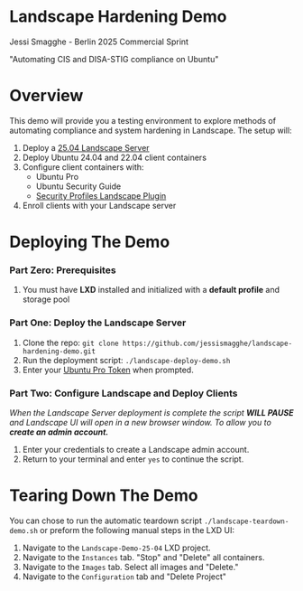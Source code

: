 # Landscape Hardening Demo

Jessi Smagghe - Berlin 2025 Commercial Sprint

"Automating CIS and DISA-STIG compliance on Ubuntu"

# Overview
This demo will provide you a testing environment to explore methods of automating compliance and system hardening in Landscape. The setup will:

1. Deploy a [25.04 Landscape Server](https://documentation.ubuntu.com/landscape/reference/release-notes/25.04-release-notes/)
2. Deploy Ubuntu 24.04 and 22.04 client containers
3. Configure client containers with:
    - Ubuntu Pro
    - Ubuntu Security Guide
    - [Security Profiles Landscape Plugin](https://documentation.ubuntu.com/landscape/how-to-guides/web-portal/web-portal-24-04-or-later/use-security-profiles/)
4. Enroll clients with your Landscape server


# Deploying The Demo
### Part Zero: Prerequisites  
1. You must have **LXD** installed and initialized with a **default profile** and storage pool

### Part One: Deploy the Landscape Server
1. Clone the repo: `git clone https://github.com/jessismagghe/landscape-hardening-demo.git`
2. Run the deployment script: `./landscape-deploy-demo.sh`
3. Enter your [Ubuntu Pro Token](https://ubuntu.com/pro/dashboard) when prompted.

### Part Two: Configure Landscape and Deploy Clients
_When the Landscape Server deployment is complete the script **WILL PAUSE** and Landscape UI will open in a new browser window. To allow you to **create an admin account.**_

1. Enter your credentials to create a Landscape admin account.
2. Return to your terminal and enter `yes` to continue the script. 

# Tearing Down The Demo
You can chose to run the automatic teardown script `./landscape-teardown-demo.sh` or preform the following manual steps in the LXD UI:

1. Navigate to the `Landscape-Demo-25-04` LXD project.
2. Navigate to the `Instances` tab. "Stop" and "Delete" all containers.
3. Navigate to the `Images` tab. Select all images and "Delete."
4. Navigate to the `Configuration` tab and "Delete Project"

